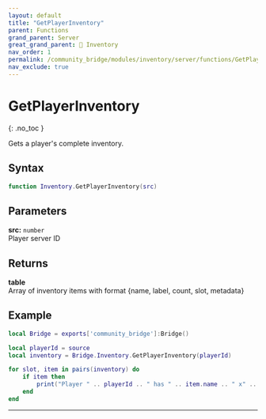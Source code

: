 ```yaml
---
layout: default
title: "GetPlayerInventory"
parent: Functions
grand_parent: Server
great_grand_parent: 🎒 Inventory
nav_order: 1
permalink: /community_bridge/modules/inventory/server/functions/GetPlayerInventory/
nav_exclude: true
---
```


# GetPlayerInventory
{: .no_toc }

Gets a player's complete inventory.

## Syntax

```lua
function Inventory.GetPlayerInventory(src)
```

## Parameters

**src:** `number`  
Player server ID

## Returns

**table**  
Array of inventory items with format {name, label, count, slot, metadata}

## Example

```lua
local Bridge = exports['community_bridge']:Bridge()

local playerId = source
local inventory = Bridge.Inventory.GetPlayerInventory(playerId)

for slot, item in pairs(inventory) do
    if item then
        print("Player " .. playerId .. " has " .. item.name .. " x" .. item.count .. " in slot " .. slot)
    end
end
```

---